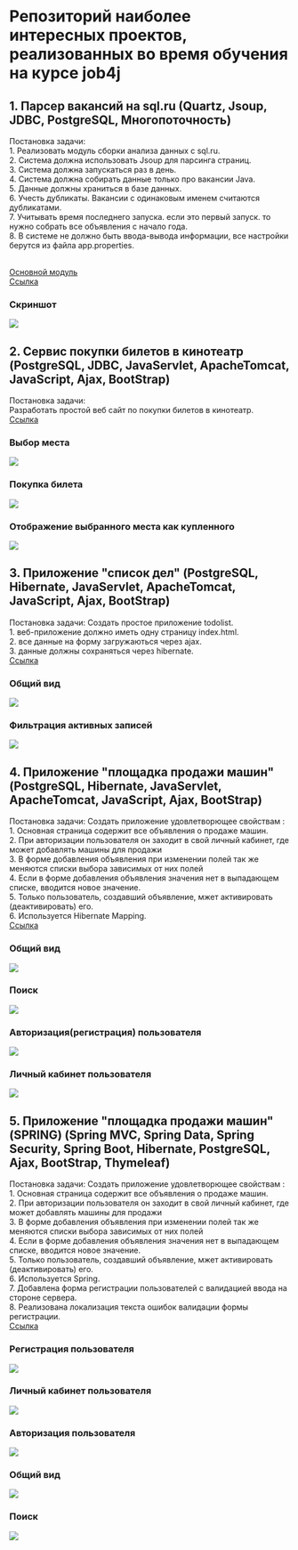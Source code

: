 ﻿# Репозиторий наиболее интересных проектов, реализованных во время обучения на курсе job4j

<h2>1. Парсер вакансий на sql.ru (Quartz, Jsoup, JDBC, PostgreSQL, Многопоточность)</h2>
Постановка задачи:
<br>1. Реализовать модуль сборки анализа данных с sql.ru.
<br>2. Система должна использовать Jsoup для парсинга страниц.
<br>3. Система должна запускаться раз в день.
<br>4. Система должна собирать данные только про вакансии Java.
<br>5. Данные должны храниться в базе данных. 
<br>6. Учесть дубликаты. Вакансии с одинаковым именем считаются дубликатами.
<br>7. Учитывать время последнего запуска. если это первый запуск. то нужно собрать все объявления с начало года.
<br>8. В системе не должно быть ввода-вывода информации, все настройки берутся из файла app.properties.   
   
<br><a href="https://github.com/brakhin/portfolio/blob/master/2_sql/src/main/java/ru/bgbrakhi/sql/jobparser/SqlRuParser.java">Основной модуль</a>
<br><a href="https://github.com/brakhin/portfolio/tree/master/2_sql/src/main/java/ru/bgbrakhi/sql/jobparser">Ссылка</a> 
<h3>Скриншот</h3>
<img src="2_sql/Screenshot.jpg">

<h2>2. Сервис покупки билетов в кинотеатр (PostgreSQL, JDBC, JavaServlet, ApacheTomcat, JavaScript, Ajax, BootStrap)</h2>
Постановка задачи:
<br>Разработать простой веб сайт по покупки билетов в кинотеатр.
<br><a href="https://github.com/brakhin/portfolio/tree/master/3_servlets_cinema">Ссылка</a> 
<h3>Выбор места</h3>
<img src="3_servlets_cinema/Screenshot1.jpg">
<h3>Покупка билета</h3>
<img src="3_servlets_cinema/Screenshot2.jpg">
<h3>Отображение выбранного места как купленного</h3>
<img src="3_servlets_cinema/Screenshot3.jpg">

<h2>3. Приложение "список дел" (PostgreSQL, Hibernate, JavaServlet, ApacheTomcat, JavaScript, Ajax, BootStrap)</h2>
Постановка задачи:
Cоздать простое приложение todolist.
<br>1. веб-приложение должно иметь одну страницу index.html. 
<br>2. все данные на форму загружаються через ajax.
<br>3. данные должны сохраняться через hibernate.
<br><a href="https://github.com/brakhin/portfolio/tree/master/3_hibernate">Ссылка</a> 
<h3>Общий вид</h3>
<img src="3_hibernate/Screenshot_1.jpg">
<h3>Фильтрация активных записей</h3>
<img src="3_hibernate/Screenshot_2.jpg">
 
<h2>4. Приложение "площадка продажи машин" (PostgreSQL, Hibernate, JavaServlet, ApacheTomcat, JavaScript, Ajax, BootStrap)</h2>
Постановка задачи:
Cоздать приложение удовлетворющее свойствам :
<br>1. Основная страница содержит все объявления о продаже машин. 
<br>2. При авторизации пользователя он заходит в свой личный кабинет, где может добавлять машины для продажи
<br>3. В форме добавления объявления при изменении полей так же меняются списки выбора зависимых от них полей
<br>4. Если в форме добавления объявления значения нет в выпадающем списке, вводится новое значение.
<br>5. Только пользователь, создавший объявление, мжет активировать (деактивировать) его.
<br>6. Используется Hibernate Mapping.
<br><a href="https://github.com/brakhin/portfolio/tree/master/3_hibernate_carseller">Ссылка</a> 
<h3>Общий вид</h3>
<img src="3_hibernate_carseller/Screenshot1.jpg">
<h3>Поиск</h3>
<img src="3_hibernate_carseller/Screenshot2.jpg">
<h3>Авторизация(регистрация) пользователя</h3>
<img src="3_hibernate_carseller/Screenshot3.jpg">
<h3>Личный кабинет пользователя</h3>
<img src="3_hibernate_carseller/Screenshot4.jpg">
 
<h2>5. Приложение "площадка продажи машин" (SPRING) (Spring MVC, Spring Data, Spring Security, Spring Boot, Hibernate, PostgreSQL, Ajax, BootStrap, Thymeleaf)</h2>
Постановка задачи:
Cоздать приложение удовлетворющее свойствам :
<br>1. Основная страница содержит все объявления о продаже машин. 
<br>2. При авторизации пользователя он заходит в свой личный кабинет, где может добавлять машины для продажи
<br>3. В форме добавления объявления при изменении полей так же меняются списки выбора зависимых от них полей
<br>4. Если в форме добавления объявления значения нет в выпадающем списке, вводится новое значение.
<br>5. Только пользователь, создавший объявление, мжет активировать (деактивировать) его.
<br>6. Используется Spring.
<br>7. Добавлена форма регистрации пользователей с валидацией ввода на стороне сервера.
<br>8. Реализована локализация текста ошибок валидации формы регистрации.
<br><a href="https://github.com/brakhin/portfolio/tree/master/3_hibernate_carseller">Ссылка</a> 
<h3>Регистрация пользователя</h3>
<img src="3_spring_boot/Screenshot1.jpg">
<h3>Личный кабинет пользователя</h3>
<img src="3_spring_boot/Screenshot2.jpg">
<h3>Авторизация пользователя</h3>
<img src="3_spring_boot/Screenshot3.jpg">
<h3>Общий вид</h3>
<img src="3_spring_boot/Screenshot4.jpg">
<h3>Поиск</h3>
<img src="3_spring_boot/Screenshot5.jpg">
